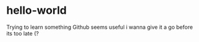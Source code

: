 # hello-world
Trying to learn something
Github seems useful i wanna give it a go before its too late (?
